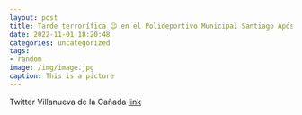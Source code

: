 ```yaml
---
layout: post
title: Tarde terrorífica 😉 en el Polideportivo Municipal Santiago Apóstol. ¡Los más pequeños se lo están pasando de miedo en el aterrad...
date: 2022-11-01 18:20:48
categories: uncategorized
tags:
- random
image: /img/image.jpg
caption: This is a picture
---
```

Twitter Villanueva de la Cañada [link](https://twitter.com/AytoVDLCanada/status/1587159072759054336)

